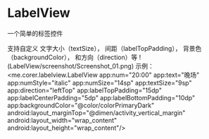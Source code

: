 # LabelView
一个简单的标签控件

支持自定义
文字大小（textSize），
间距（labelTopPadding），
背景色（backgroundColor），
和方向（direction）等
!(LabelView/screenshot/Screenshot_01.png) 
示例：
 <me.corer.labelview.LabelView
        app:num="20:00"
        app:text="晚场"
        app:numStyle="italic"
        app:numSize="14sp"
        app:textSize="9sp"
        app:direction="leftTop"
        app:labelTopPadding="15dp"
        app:labelCenterPadding="5dp"
        app:labelBottomPadding="10dp"
        app:backgroundColor="@color/colorPrimaryDark"
        android:layout_marginTop="@dimen/activity_vertical_margin"
        android:layout_width="wrap_content"
        android:layout_height="wrap_content"/>
